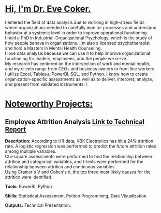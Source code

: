 # <ins> Hi, I'm Dr. Eve Coker. </ins>
I entered the field of data analysis due to working in high-stress fields where organizations needed to carefully monitor processes and understand behavior at a systemic level in order to improve operational functioning.\
I hold a PhD in Industrial-Organizational Psychology, which is the study of how people behave in organizations. I'm also a licensed psychotherapist and hold a Masters in Mental Health Counseling.\
I love data analysis because we can use it to help improve organizational functioning for leaders, employees, and the people we serve. \
My research has centered on the intersection of work and mental health, and my clients range from CEOs and business owners to front line workers.\
I utilize Excel, Tableau, PowerBI, SQL, and Python. I know how to create organization-specific assessments as well as to deliver, interpret, analyze, and present from validated instruments. \

# <ins> Noteworthy Projects: </ins>

## Employee Attrition Analysis [Link to Technical Report](/Employee%20Analysis/Attrition%20Analysis%20-%20Technical%20Report.pdf)

**Description:** According to HR data, KBK Electronics has hit a 24% attrition rate. A logistic regression was performed to predict the future attrition rates among multiple variables.\
Chi-square assessments were performed to find the relationship between attrition and categorical variables, and t-tests were performed for the relationship between attrition and continuous variables. \
Using Cramer's V and Cohen's d, the top three most likely causes for the attrition were identified. 

**Tools:** PowerBI, Python

**Skills:** Statistical Assessment, Python Programming, Data Visualization.   

**Outputs:** Technical Presentation. 
​
